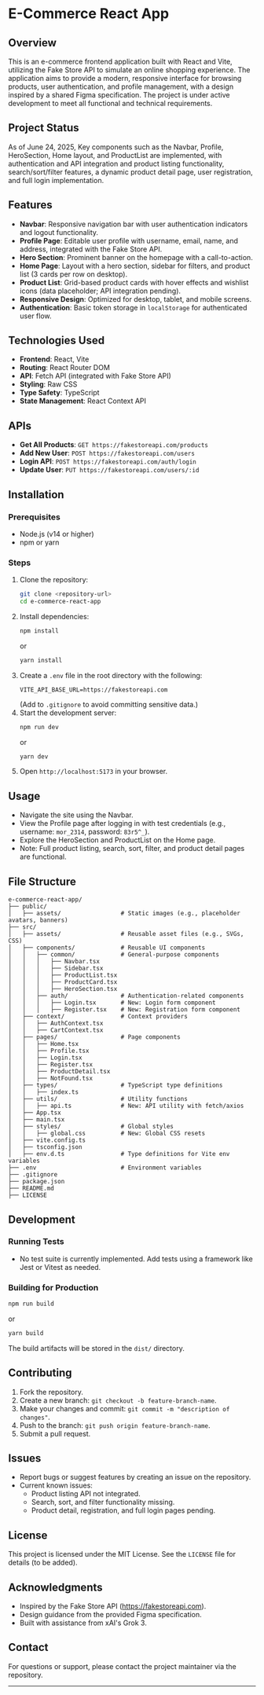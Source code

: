 # E-Commerce React App

## Overview
This is an e-commerce frontend application built with React and Vite, utilizing the Fake Store API to simulate an online shopping experience. The application aims to provide a modern, responsive interface for browsing products, user authentication, and profile management, with a design inspired by a shared Figma specification. The project is under active development to meet all functional and technical requirements.

## Project Status
As of June 24, 2025, Key components such as the Navbar, Profile, HeroSection, Home layout, and ProductList are implemented, with authentication and API integration and product listing functionality, search/sort/filter features, a dynamic product detail page, user registration, and full login implementation.

## Features
- **Navbar**: Responsive navigation bar with user authentication indicators and logout functionality.
- **Profile Page**: Editable user profile with username, email, name, and address, integrated with the Fake Store API.
- **Hero Section**: Prominent banner on the homepage with a call-to-action.
- **Home Page**: Layout with a hero section, sidebar for filters, and product list (3 cards per row on desktop).
- **Product List**: Grid-based product cards with hover effects and wishlist icons (data placeholder; API integration pending).
- **Responsive Design**: Optimized for desktop, tablet, and mobile screens.
- **Authentication**: Basic token storage in `localStorage` for authenticated user flow.

## Technologies Used
- **Frontend**: React, Vite
- **Routing**: React Router DOM
- **API**: Fetch API (integrated with Fake Store API)
- **Styling**: Raw CSS
- **Type Safety**: TypeScript
- **State Management**: React Context API

## APIs
- **Get All Products**: `GET https://fakestoreapi.com/products` 
- **Add New User**: `POST https://fakestoreapi.com/users` 
- **Login API**: `POST https://fakestoreapi.com/auth/login`
- **Update User**: `PUT https://fakestoreapi.com/users/:id` 

## Installation

### Prerequisites
- Node.js (v14 or higher)
- npm or yarn

### Steps
1. Clone the repository:
   ```bash
   git clone <repository-url>
   cd e-commerce-react-app
   ```
2. Install dependencies:
   ```bash
   npm install
   ```
   or
   ```bash
   yarn install
   ```
3. Create a `.env` file in the root directory with the following:
   ```
   VITE_API_BASE_URL=https://fakestoreapi.com
   ```
   (Add to `.gitignore` to avoid committing sensitive data.)
4. Start the development server:
   ```bash
   npm run dev
   ```
   or
   ```bash
   yarn dev
   ```
5. Open `http://localhost:5173` in your browser.

## Usage
- Navigate the site using the Navbar.
- View the Profile page after logging in with test credentials (e.g., username: `mor_2314`, password: `83r5^_`).
- Explore the HeroSection and ProductList on the Home page.
- Note: Full product listing, search, sort, filter, and product detail pages are functional.

## File Structure
```
e-commerce-react-app/
├── public/
│   ├── assets/                 # Static images (e.g., placeholder avatars, banners)
├── src/
│   ├── assets/                 # Reusable asset files (e.g., SVGs, CSS)
│   ├── components/             # Reusable UI components
│   │   ├── common/             # General-purpose components
│   │   │   ├── Navbar.tsx
│   │   │   ├── Sidebar.tsx
│   │   │   ├── ProductList.tsx
│   │   │   ├── ProductCard.tsx 
│   │   │   ├── HeroSection.tsx
│   │   ├── auth/               # Authentication-related components
│   │   │   ├── Login.tsx       # New: Login form component
│   │   │   ├── Register.tsx    # New: Registration form component
│   ├── context/                # Context providers
│   │   ├── AuthContext.tsx
│   │   ├── CartContext.tsx
│   ├── pages/                  # Page components
│   │   ├── Home.tsx
│   │   ├── Profile.tsx
│   │   ├── Login.tsx          
│   │   ├── Register.tsx        
│   │   ├── ProductDetail.tsx   
│   │   ├── NotFound.tsx       
│   ├── types/                  # TypeScript type definitions
│   │   ├── index.ts
│   ├── utils/                  # Utility functions
│   │   ├── api.ts              # New: API utility with fetch/axios
│   ├── App.tsx
│   ├── main.tsx
│   ├── styles/                 # Global styles
│   │   ├── global.css          # New: Global CSS resets
│   ├── vite.config.ts
│   ├── tsconfig.json
│   ├── env.d.ts                # Type definitions for Vite env variables
├── .env                        # Environment variables
├── .gitignore
├── package.json
├── README.md
├── LICENSE                  
```

## Development
### Running Tests
- No test suite is currently implemented. Add tests using a framework like Jest or Vitest as needed.

### Building for Production
```bash
npm run build
```
or
```bash
yarn build
```
The build artifacts will be stored in the `dist/` directory.

## Contributing
1. Fork the repository.
2. Create a new branch: `git checkout -b feature-branch-name`.
3. Make your changes and commit: `git commit -m "description of changes"`.
4. Push to the branch: `git push origin feature-branch-name`.
5. Submit a pull request.

## Issues
- Report bugs or suggest features by creating an issue on the repository.
- Current known issues:
  - Product listing API not integrated.
  - Search, sort, and filter functionality missing.
  - Product detail, registration, and full login pages pending.

## License
This project is licensed under the MIT License. See the `LICENSE` file for details (to be added).

## Acknowledgments
- Inspired by the Fake Store API (https://fakestoreapi.com).
- Design guidance from the provided Figma specification.
- Built with assistance from xAI's Grok 3.

## Contact
For questions or support, please contact the project maintainer via the repository.

---
```
